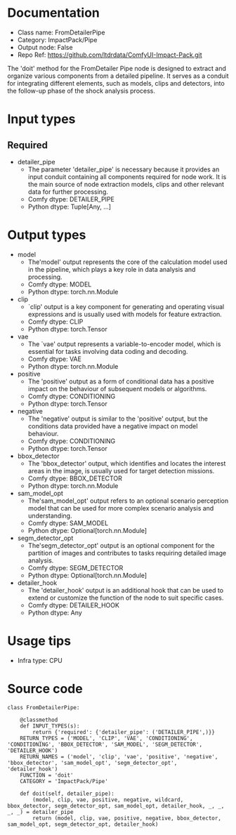 # Documentation
- Class name: FromDetailerPipe
- Category: ImpactPack/Pipe
- Output node: False
- Repo Ref: https://github.com/ltdrdata/ComfyUI-Impact-Pack.git

The 'doit' method for the FromDetailer Pipe node is designed to extract and organize various components from a detailed pipeline. It serves as a conduit for integrating different elements, such as models, clips and detectors, into the follow-up phase of the shock analysis process.

# Input types
## Required
- detailer_pipe
    - The parameter 'detailer_pipe' is necessary because it provides an input conduit containing all components required for node work. It is the main source of node extraction models, clips and other relevant data for further processing.
    - Comfy dtype: DETAILER_PIPE
    - Python dtype: Tuple[Any, ...]

# Output types
- model
    - The'model' output represents the core of the calculation model used in the pipeline, which plays a key role in data analysis and processing.
    - Comfy dtype: MODEL
    - Python dtype: torch.nn.Module
- clip
    - `clip' output is a key component for generating and operating visual expressions and is usually used with models for feature extraction.
    - Comfy dtype: CLIP
    - Python dtype: torch.Tensor
- vae
    - The `vae' output represents a variable-to-encoder model, which is essential for tasks involving data coding and decoding.
    - Comfy dtype: VAE
    - Python dtype: torch.nn.Module
- positive
    - The 'positive' output as a form of conditional data has a positive impact on the behaviour of subsequent models or algorithms.
    - Comfy dtype: CONDITIONING
    - Python dtype: torch.Tensor
- negative
    - The 'negative' output is similar to the 'positive' output, but the conditions data provided have a negative impact on model behaviour.
    - Comfy dtype: CONDITIONING
    - Python dtype: torch.Tensor
- bbox_detector
    - The 'bbox_detector' output, which identifies and locates the interest areas in the image, is usually used for target detection missions.
    - Comfy dtype: BBOX_DETECTOR
    - Python dtype: torch.nn.Module
- sam_model_opt
    - The'sam_model_opt' output refers to an optional scenario perception model that can be used for more complex scenario analysis and understanding.
    - Comfy dtype: SAM_MODEL
    - Python dtype: Optional[torch.nn.Module]
- segm_detector_opt
    - The'segm_detector_opt' output is an optional component for the partition of images and contributes to tasks requiring detailed image analysis.
    - Comfy dtype: SEGM_DETECTOR
    - Python dtype: Optional[torch.nn.Module]
- detailer_hook
    - The 'detailer_hook' output is an additional hook that can be used to extend or customize the function of the node to suit specific cases.
    - Comfy dtype: DETAILER_HOOK
    - Python dtype: Any

# Usage tips
- Infra type: CPU

# Source code
```
class FromDetailerPipe:

    @classmethod
    def INPUT_TYPES(s):
        return {'required': {'detailer_pipe': ('DETAILER_PIPE',)}}
    RETURN_TYPES = ('MODEL', 'CLIP', 'VAE', 'CONDITIONING', 'CONDITIONING', 'BBOX_DETECTOR', 'SAM_MODEL', 'SEGM_DETECTOR', 'DETAILER_HOOK')
    RETURN_NAMES = ('model', 'clip', 'vae', 'positive', 'negative', 'bbox_detector', 'sam_model_opt', 'segm_detector_opt', 'detailer_hook')
    FUNCTION = 'doit'
    CATEGORY = 'ImpactPack/Pipe'

    def doit(self, detailer_pipe):
        (model, clip, vae, positive, negative, wildcard, bbox_detector, segm_detector_opt, sam_model_opt, detailer_hook, _, _, _, _) = detailer_pipe
        return (model, clip, vae, positive, negative, bbox_detector, sam_model_opt, segm_detector_opt, detailer_hook)
```